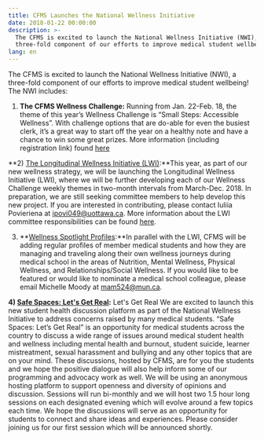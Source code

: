 ```yaml
---
title: CFMS Launches the National Wellness Initiative
date: 2018-01-22 00:00:00
description: >-
  The CFMS is excited to launch the National Wellness Initiative (NWI), a
  three-fold component of our efforts to improve medical student wellbeing!
lang: en
---
```



The CFMS is excited to launch the National Wellness Initiative (NWI), a three-fold component of our efforts to improve medical student wellbeing! The NWI includes:

1) **The CFMS Wellness Challenge:** Running from Jan. 22-Feb. 18, the theme of this year’s Wellness Challenge is “Small Steps: Accessible Wellness”. With challenge options that are do-able for even the busiest clerk, it’s a great way to start off the year on a healthy note and have a chance to win some great prizes. More information (including registration link) found [here](https://www.cfms.org/news/2018/01/22/cfms-wellness-challenge-2018-small-steps-accessible-wellness.html)

**2) [The Longitudinal Wellness Initiative (LWI)](https://www.cfms.org/what-we-do/student-affairs/longitudinal-wellness-initiative.html):**This year, as part of our new wellness strategy, we will be launching the Longitudinal Wellness Initiative (LWI), where we will be further developing each of our Wellness Challenge weekly themes in two-month intervals from March-Dec. 2018. In preparation, we are still seeking committee members to help develop this new project. If you are interested in contributing, please contact Iuliia Povieriena at [ipovi049@uottawa.ca](javascript:void(location.href='mailto:'+String.fromCharCode(105,112,111,118,105,48,52,57,64,117,111,116,116,97,119,97,46,99,97))). More information about the LWI committee responsibilities can be found [here](http://bit.ly/2CSaKwJ).

3) **[Wellness Spotlight Profiles](https://www.cfms.org/what-we-do/student-affairs/wellness-spotlight-profiles.html):**In parallel with the LWI, CFMS will be adding regular profiles of member medical students and how they are managing and traveling along their own wellness journeys during medical school in the areas of Nutrition, Mental Wellness, Physical Wellness, and Relationships/Social Wellness. If you would like to be featured or would like to nominate a medical school colleague, please email Michelle Moody at [mam524@mun.ca](javascript:void(location.href='mailto:'+String.fromCharCode(109,97,109,53,50,52,64,109,117,110,46,99,97))).

**4) [Safe Spaces: Let's Get Real](https://www.cfms.org/what-we-do/student-affairs/longitudinal-wellness-initiative.html):** Let's Get Real We are excited to launch this new student health discussion platform as part of the National Wellness Initiative to address concerns raised by many medical students. “Safe Spaces: Let’s Get Real” is an opportunity for medical students across the country to discuss a wide range of issues around medical student health and wellness including mental health and burnout, student suicide, learner mistreatment, sexual harassment and bullying and any other topics that are on your mind. These discussions, hosted by CFMS, are for you the students and we hope the positive dialogue will also help inform some of our programming and advocacy work as well. We will be using an anonymous hosting platform to support openness and diversity of opinions and discussion. Sessions will run bi-monthly and we will host two 1.5 hour long sessions on each designated evening which will evolve around a few topics each time. We hope the discussions will serve as an opportunity for students to connect and share ideas and experiences. Please consider joining us for our first session which will be announced shortly.